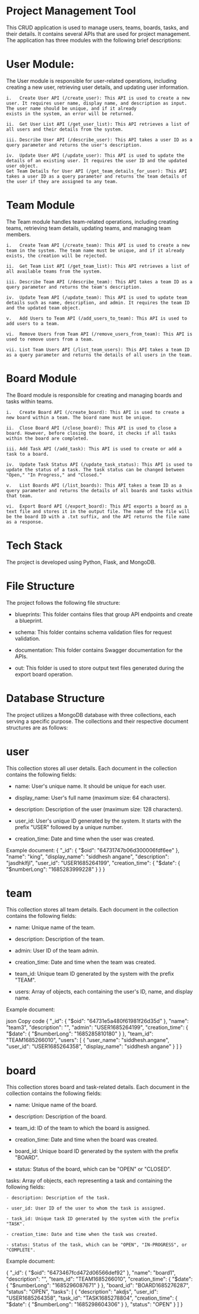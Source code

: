 Project Management Tool
====
This CRUD application is used to manage users, teams, boards, tasks, and their details. It contains several APIs that are used for project management. The application has three modules with the following brief descriptions:

User Module:
====
The User module is responsible for user-related operations, including creating a new user, retrieving user details, and updating user information.

    i.   Create User API (/create_user): This API is used to create a new user. It requires user name, display name, and description as input. The user name should be unique, and if it already                                          exists in the system, an error will be returned.

    ii.  Get User List API (/get_user_list): This API retrieves a list of all users and their details from the system.

    iii. Describe User API (/describe_user): This API takes a user ID as a query parameter and returns the user's description.

    iv.  Update User API (/update_user): This API is used to update the details of an existing user. It requires the user ID and the updated user object.
    Get Team Details for User API (/get_team_details_for_user): This API takes a user ID as a query parameter and returns the team details of the user if they are assigned to any team.

Team Module
====
The Team module handles team-related operations, including creating teams, retrieving team details, updating teams, and managing team members.

    i.   Create Team API (/create_team): This API is used to create a new team in the system. The team name must be unique, and if it already exists, the creation will be rejected.

    ii.  Get Team List API (/get_team_list): This API retrieves a list of all available teams from the system.

    iii. Describe Team API (/describe_team): This API takes a team ID as a query parameter and returns the team's description.

    iv.  Update Team API (/update_team): This API is used to update team details such as name, description, and admin. It requires the team ID and the updated team object.

    v.   Add Users to Team API (/add_users_to_team): This API is used to add users to a team.

    vi.  Remove Users from Team API (/remove_users_from_team): This API is used to remove users from a team.

    vii. List Team Users API (/list_team_users): This API takes a team ID as a query parameter and returns the details of all users in the team.

Board Module
====
The Board module is responsible for creating and managing boards and tasks within teams.

    i.   Create Board API (/create_board): This API is used to create a new board within a team. The board name must be unique.

    ii.  Close Board API (/close_board): This API is used to close a board. However, before closing the board, it checks if all tasks within the board are completed.

    iii. Add Task API (/add_task): This API is used to create or add a task to a board.

    iv.  Update Task Status API (/update_task_status): This API is used to update the status of a task. The task status can be changed between "Open," "In Progress," and "Closed."

    v.   List Boards API (/list_boards): This API takes a team ID as a query parameter and returns the details of all boards and tasks within that team.

    vi.  Export Board API (/export_board): This API exports a board as a text file and stores it in the output file. The name of the file will be the board ID with a .txt suffix, and the API returns the file name as a response.

Tech Stack
====
The project is developed using Python, Flask, and MongoDB.

File Structure
====
The project follows the following file structure:

- blueprints: This folder contains files that group API endpoints and create a blueprint.

- schema: This folder contains schema validation files for request validation.

- documentation: This folder contains Swagger documentation for the APIs.

- out: This folder is used to store output text files generated during the export board operation.

Database Structure
====
The project utilizes a MongoDB database with three collections, each serving a specific purpose. The collections and their respective document structures are as follows:

user
====
This collection stores all user details. Each document in the collection contains the following fields:

- name: User's unique name. It should be unique for each user.

- display_name: User's full name (maximum size: 64 characters).

- description: Description of the user (maximum size: 128 characters).

- user_id: User's unique ID generated by the system. It starts with the prefix "USER" followed by a unique number.

- creation_time: Date and time when the user was created.

Example document:
{
    "_id": {
        "$oid": "64731747b06d300006fdf6ee"
    },
    "name": "king",
    "display_name": "siddhesh angane",
    "description": "jasdhklfjl",
    "user_id": "USER1685264199",
    "creation_time": {
        "$date": {
            "$numberLong": "1685283999228"
        }
    }
}

team
===
This collection stores all team details. Each document in the collection contains the following fields:

- name: Unique name of the team.

- description: Description of the team.

- admin: User ID of the team admin.

- creation_time: Date and time when the team was created.

- team_id: Unique team ID generated by the system with the prefix "TEAM".

- users: Array of objects, each containing the user's ID, name, and display name.

Example document:

json
Copy code
{
    "_id": {
        "$oid": "64731e5a480f61981f26d35d"
    },
    "name": "team3",
    "description": "",
    "admin": "USER1685264199",
    "creation_time": {
        "$date": {
            "$numberLong": "1685285810180"
        }
    },
    "team_id": "TEAM1685266010",
    "users": [
        {
            "user_name": "siddhesh.angane",
            "user_id": "USER1685264358",
            "display_name": "siddhesh angane"
        }
    ]
}

board
====
This collection stores board and task-related details. Each document in the collection contains the following fields:

- name: Unique name of the board.

- description: Description of the board.

- team_id: ID of the team to which the board is assigned.

- creation_time: Date and time when the board was created.

- board_id: Unique board ID generated by the system with the prefix "BOARD".

- status: Status of the board, which can be "OPEN" or "CLOSED".

tasks: Array of objects, each representing a task and containing the following fields:

    - description: Description of the task.

    - user_id: User ID of the user to whom the task is assigned.

    - task_id: Unique task ID generated by the system with the prefix "TASK".

    - creation_time: Date and time when the task was created.

    - status: Status of the task, which can be "OPEN", "IN-PROGRESS", or "COMPLETE".

Example document:

{
    "_id": {
        "$oid": "6473467fcd472d06566def92"
    },
    "name": "board1",
    "description": "",
    "team_id": "TEAM1685266010",
    "creation_time": {
        "$date": {
            "$numberLong": "1685296087671"
        }
    },
    "board_id": "BOARD1685276287",
    "status": "OPEN",
    "tasks": [
        {
            "description": "akdjs",
            "user_id": "USER1685264358",
            "task_id": "TASK1685278804",
            "creation_time": {
                "$date": {
                    "$numberLong": "1685298604306"
                }
            },
            "status": "OPEN"
        }
    ]
}
